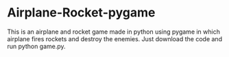 # Airplane-Rocket-pygame
This is an airplane and rocket game made in python using pygame in which airplane fires rockets and destroy the enemies. Just download the code and run python game.py.
